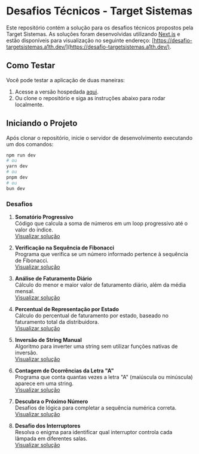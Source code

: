 # Desafios Técnicos - Target Sistemas

Este repositório contém a solução para os desafios técnicos propostos pela Target Sistemas. As soluções foram desenvolvidas utilizando [Next.js](https://nextjs.org/) e estão disponíveis para visualização no seguinte endereço: [https://desafio-targetsistemas.a1th.dev/](https://desafio-targetsistemas.a1th.dev/).

## Como Testar

Você pode testar a aplicação de duas maneiras:

1. Acesse a versão hospedada [aqui](https://desafio-targetsistemas.a1th.dev/).
2. Ou clone o repositório e siga as instruções abaixo para rodar localmente.

## Iniciando o Projeto

Após clonar o repositório, inicie o servidor de desenvolvimento executando um dos comandos:

```bash
npm run dev
# ou
yarn dev
# ou
pnpm dev
# ou
bun dev
```

### Desafios

1. **Somatório Progressivo**  
   Código que calcula a soma de números em um loop progressivo até o valor do índice.  
   [Visualizar solução](https://desafio-targetsistemas.a1th.dev/somatorio-progressivo)

2. **Verificação na Sequência de Fibonacci**  
   Programa que verifica se um número informado pertence à sequência de Fibonacci.  
   [Visualizar solução](https://desafio-targetsistemas.a1th.dev/fibonacci-verificacao)

3. **Análise de Faturamento Diário**  
   Cálculo do menor e maior valor de faturamento diário, além da média mensal.  
   [Visualizar solução](https://desafio-targetsistemas.a1th.dev/analise-faturamento-diario)

4. **Percentual de Representação por Estado**  
   Cálculo do percentual de faturamento por estado, baseado no faturamento total da distribuidora.  
   [Visualizar solução](https://desafio-targetsistemas.a1th.dev/percentual-representacao-estado)

5. **Inversão de String Manual**  
   Algoritmo para inverter uma string sem utilizar funções nativas de inversão.  
   [Visualizar solução](https://desafio-targetsistemas.a1th.dev/inversao-string-manual)

6. **Contagem de Ocorrências da Letra "A"**  
   Programa que conta quantas vezes a letra "A" (maiúscula ou minúscula) aparece em uma string.  
   [Visualizar solução](https://desafio-targetsistemas.a1th.dev/contagem-letra-a)

7. **Descubra o Próximo Número**  
   Desafios de lógica para completar a sequência numérica correta.  
   [Visualizar solução](https://desafio-targetsistemas.a1th.dev/descubra-numero)

8. **Desafio dos Interruptores**  
   Resolva o enigma para identificar qual interruptor controla cada lâmpada em diferentes salas.  
   [Visualizar solução](https://desafio-targetsistemas.a1th.dev/desafio-interruptores)